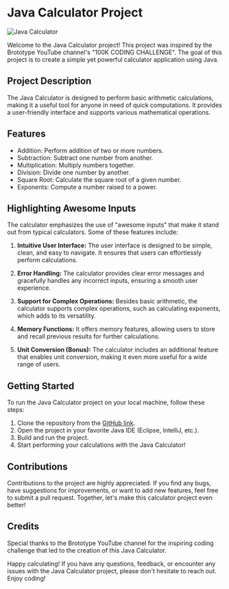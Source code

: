 # Java Calculator Project

![Java Calculator](/src/Caluclator.JPG)

Welcome to the Java Calculator project! This project was inspired by the Brototype YouTube channel's "100K CODING CHALLENGE". The goal of this project is to create a simple yet powerful calculator application using Java.

## Project Description

The Java Calculator is designed to perform basic arithmetic calculations, making it a useful tool for anyone in need of quick computations. It provides a user-friendly interface and supports various mathematical operations.

## Features

- Addition: Perform addition of two or more numbers.
- Subtraction: Subtract one number from another.
- Multiplication: Multiply numbers together.
- Division: Divide one number by another.
- Square Root: Calculate the square root of a given number.
- Exponents: Compute a number raised to a power.

## Highlighting Awesome Inputs

The calculator emphasizes the use of "awesome inputs" that make it stand out from typical calculators. Some of these features include:

1. **Intuitive User Interface:** The user interface is designed to be simple, clean, and easy to navigate. It ensures that users can effortlessly perform calculations.

2. **Error Handling:** The calculator provides clear error messages and gracefully handles any incorrect inputs, ensuring a smooth user experience.

3. **Support for Complex Operations:** Besides basic arithmetic, the calculator supports complex operations, such as calculating exponents, which adds to its versatility.

4. **Memory Functions:** It offers memory features, allowing users to store and recall previous results for further calculations.

5. **Unit Conversion (Bonus):** The calculator includes an additional feature that enables unit conversion, making it even more useful for a wide range of users.

## Getting Started

To run the Java Calculator project on your local machine, follow these steps:

1. Clone the repository from the [GitHub link](https://github.com/your-username/java-calculator).
2. Open the project in your favorite Java IDE (Eclipse, IntelliJ, etc.).
3. Build and run the project.
4. Start performing your calculations with the Java Calculator!

## Contributions

Contributions to the project are highly appreciated. If you find any bugs, have suggestions for improvements, or want to add new features, feel free to submit a pull request. Together, let's make this calculator project even better!

## Credits

Special thanks to the Brototype YouTube channel for the inspiring coding challenge that led to the creation of this Java Calculator.



Happy calculating! If you have any questions, feedback, or encounter any issues with the Java Calculator project, please don't hesitate to reach out. Enjoy coding!
